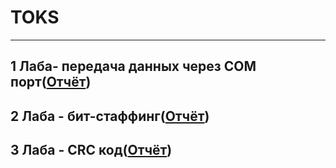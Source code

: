 # TOKS
---
1 Лаба- передача данных через COM порт([Отчёт](https://github.com/pflxxxmo/TOKS/blob/main/TOKS.docx))
---
2 Лаба - бит-стаффинг([Отчёт](https://github.com/pflxxxmo/TOKS/blob/main/TOKS_2.docx))
---
3 Лаба - CRC код([Отчёт](https://github.com/pflxxxmo/TOKS/blob/main/TOKS%20CRC.xlsx))
---
